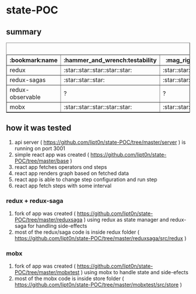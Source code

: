 # state-POC
## summary
<table border="1">
<thead>
<caption>summary (x/5 more is better)</caption>
<tr>
<th>:bookmark:name</th>
<th>:hammer_and_wrench:testability</th>
<th>:mag_right:readability</th>
<th>:blue_book:documentation</th>
<th>:family:community</th>
<th>:beetle:debug tools</th>
<th>:clock10:learning curve</th>
</tr></thead>
<tbody>
<tr>
<td>redux</td>
<td>:star::star::star::star::star:</td>
<td>:star::star::star::star:</td>
<td>:star::star::star::star::star:</td>
<td>:star::star::star::star::star:</td>
<td>:star::star::star::star::star:</td>
<td>:star::star::star::star::star:</td>
</tr>
<tr>
<td>redux-sagas</td>
<td>:star::star::star:</td>
<td>:star::star::star:</td>
<td>:star::star::star::star::star:</td>
<td>:star::star:</td>
<td>:star:</td>
<td>:star::star::star:</td>
</tr>
<tr>
<td>redux-observable</td>
<td>?</td>
<td>?</td>
<td>?</td>
<td>?</td>
<td>:star:</td>
<td>:star:</td>
</tr>
<tr>
<td>mobx</td>
<td>:star::star::star::star::star:</td>
<td>:star::star::star::star::star:</td>
<td>:star::star::star::star:</td>
<td>:star::star:</td>
<td>:star::star::star:</td>
<td>:star::star::star::star::star:</td>
</tr>
</tbody>
</table>



## how it was tested
1. api server ( https://github.com/lipt0n/state-POC/tree/master/server ) is running on port 3001
1. simple react app was created ( https://github.com/lipt0n/state-POC/tree/master/base )
1. react app fetches operators ond steps
1. react app renders graph based on fetched data
1. react app is able to change step configuration and run step
1. react app fetch steps with some interval

### redux + redux-saga
1. fork of app was created ( https://github.com/lipt0n/state-POC/tree/master/reduxsaga ) using redux as state manager and redux-saga for handling side-effects
1. most of the redux/saga code is inside redux folder ( https://github.com/lipt0n/state-POC/tree/master/reduxsaga/src/redux )

### mobx
1. fork of app was created ( https://github.com/lipt0n/state-POC/tree/master/mobxtest ) using mobx to handle state and side-efects
1. most of the mobx code is inside store folder ( https://github.com/lipt0n/state-POC/tree/master/mobxtest/src/store )



